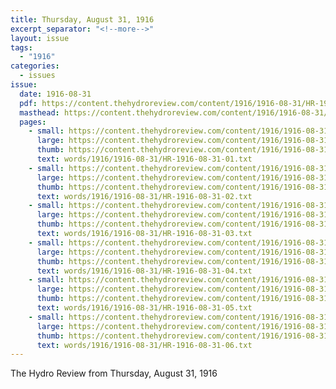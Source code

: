 ```yaml
---
title: Thursday, August 31, 1916
excerpt_separator: "<!--more-->"
layout: issue
tags:
  - "1916"
categories:
  - issues
issue:
  date: 1916-08-31
  pdf: https://content.thehydroreview.com/content/1916/1916-08-31/HR-1916-08-31.pdf
  masthead: https://content.thehydroreview.com/content/1916/1916-08-31/masthead/HR-1916-08-31.jpg
  pages:
    - small: https://content.thehydroreview.com/content/1916/1916-08-31/small/HR-1916-08-31-01.jpg
      large: https://content.thehydroreview.com/content/1916/1916-08-31/large/HR-1916-08-31-01.jpg
      thumb: https://content.thehydroreview.com/content/1916/1916-08-31/thumbnails/HR-1916-08-31-01.jpg
      text: words/1916/1916-08-31/HR-1916-08-31-01.txt
    - small: https://content.thehydroreview.com/content/1916/1916-08-31/small/HR-1916-08-31-02.jpg
      large: https://content.thehydroreview.com/content/1916/1916-08-31/large/HR-1916-08-31-02.jpg
      thumb: https://content.thehydroreview.com/content/1916/1916-08-31/thumbnails/HR-1916-08-31-02.jpg
      text: words/1916/1916-08-31/HR-1916-08-31-02.txt
    - small: https://content.thehydroreview.com/content/1916/1916-08-31/small/HR-1916-08-31-03.jpg
      large: https://content.thehydroreview.com/content/1916/1916-08-31/large/HR-1916-08-31-03.jpg
      thumb: https://content.thehydroreview.com/content/1916/1916-08-31/thumbnails/HR-1916-08-31-03.jpg
      text: words/1916/1916-08-31/HR-1916-08-31-03.txt
    - small: https://content.thehydroreview.com/content/1916/1916-08-31/small/HR-1916-08-31-04.jpg
      large: https://content.thehydroreview.com/content/1916/1916-08-31/large/HR-1916-08-31-04.jpg
      thumb: https://content.thehydroreview.com/content/1916/1916-08-31/thumbnails/HR-1916-08-31-04.jpg
      text: words/1916/1916-08-31/HR-1916-08-31-04.txt
    - small: https://content.thehydroreview.com/content/1916/1916-08-31/small/HR-1916-08-31-05.jpg
      large: https://content.thehydroreview.com/content/1916/1916-08-31/large/HR-1916-08-31-05.jpg
      thumb: https://content.thehydroreview.com/content/1916/1916-08-31/thumbnails/HR-1916-08-31-05.jpg
      text: words/1916/1916-08-31/HR-1916-08-31-05.txt
    - small: https://content.thehydroreview.com/content/1916/1916-08-31/small/HR-1916-08-31-06.jpg
      large: https://content.thehydroreview.com/content/1916/1916-08-31/large/HR-1916-08-31-06.jpg
      thumb: https://content.thehydroreview.com/content/1916/1916-08-31/thumbnails/HR-1916-08-31-06.jpg
      text: words/1916/1916-08-31/HR-1916-08-31-06.txt
---
```


The Hydro Review from Thursday, August 31, 1916

<!--more-->

